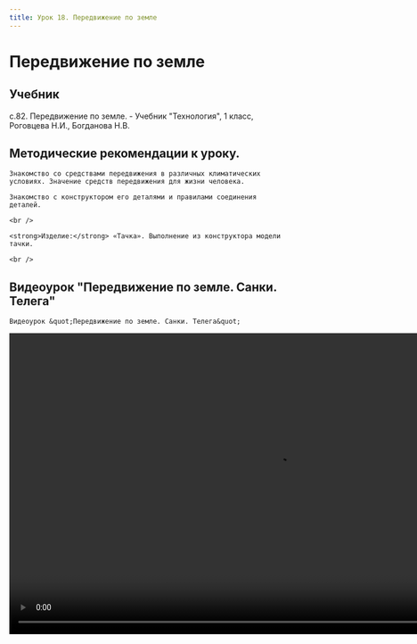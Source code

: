 ```yaml
---
title: Урок 18. Передвижение по земле
---
```


# Передвижение по земле

## Учебник

с.82. Передвижение по земле. - Учебник "Технология", 1 класс, Роговцева Н.И., Богданова Н.В.

## Методические рекомендации к уроку.

<p>
	Знакомство со средствами передвижения в различных климатических условиях. Значение средств передвижения для жизни человека. 
</p>
<p>
	Знакомство с конструктором его деталями и правилами соединения деталей. 
</p>
<p>
	<br /> 
</p>
<p>
	<strong>Изделие:</strong> «Тачка». Выполнение из конструктора модели тачки. 
</p>
<div>
	<br />
</div>

## Видеоурок "Передвижение по земле. Санки. Телега"

<p>
	Видеоурок &quot;Передвижение по земле. Санки. Телега&quot;
</p>


<video width="960" height="540" controls>
  <source src="https://vod-progressive.akamaized.net/exp=1667470733~acl=%2Fvimeo-prod-skyfire-std-us%2F01%2F236%2F15%2F376182056%2F1569552667.mp4~hmac=2d29dfbf960565151d3232f306a1f46b81bfe9c37c951b7bef54abe552b124bf/vimeo-prod-skyfire-std-us/01/236/15/376182056/1569552667.mp4" type="video/mp4">
Your browser does not support the video tag.
</video>
